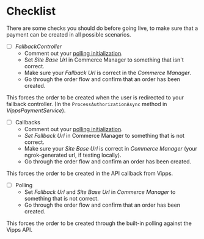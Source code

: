 <!-- START_METADATA
---
title: Optimizely Checklist
sidebar_label: Checklist
sidebar_position: 40
pagination_next: null
pagination_prev: null
---
END_METADATA -->

# Checklist

There are some checks you should do before going live, to make sure that a payment can be created in all possible scenarios.

 - [ ] *FallbackController*
    - Comment out your [polling initialization](configure.md#polling).
    - Set *Site Base Url* in Commerce Manager to something that isn't correct.
    - Make sure your *Fallback Url* is correct in the *Commerce Manager*.
    - Go through the order flow and confirm that an order has been created.

  This forces the order to be created when the user is redirected to your fallback controller. (In the `ProcessAuthorizationAsync` method in *VippsPaymentService*).

 - [ ] Callbacks
    - Comment out your [polling initialization](configure.md#polling).
    - *Set Fallback Url* in Commerce Manager to something that is not correct.
    - Make sure your *Site Base Url* is correct in *Commerce Manager* (your ngrok-generated url, if testing locally).
    - Go through the order flow and confirm an order has been created.

  This forces the order to be created in the API callback from Vipps.

  - [ ] Polling
    - Set *Fallback Url* and *Site Base Url* in *Commerce Manager* to something that is not correct.
    - Go through the order flow and confirm that an order has been created.

This forces the order to be created through the built-in polling against the Vipps API.

